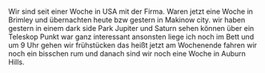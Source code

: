 Wir sind seit einer Woche in USA mit der Firma. Waren jetzt eine Woche in Brimley und übernachten heute bzw gestern in Makinow city. wir haben gestern in einem dark side Park Jupiter und Saturn sehen können über ein Teleskop Punkt war ganz interessant ansonsten liege ich noch im Bett und um 9 Uhr gehen wir frühstücken das heißt jetzt am Wochenende fahren wir noch ein bisschen rum und danach sind wir noch eine Woche in Auburn Hills.